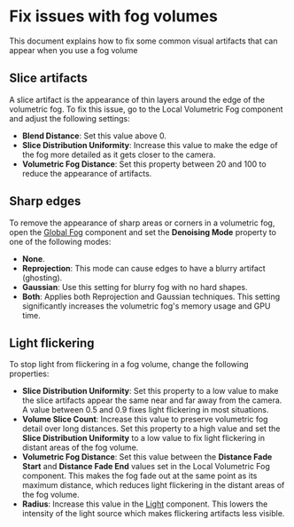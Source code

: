 # Fix issues with fog volumes

This document explains how to fix some common visual artifacts that can appear when you use a fog volume

## Slice artifacts

A slice artifact is the appearance of thin layers around the edge of the volumetric fog. To fix this issue, go to the Local Volumetric Fog component and adjust the following settings:

- **Blend Distance**: Set this value above 0.
- **Slice Distribution Uniformity**: Increase this value to make the edge of the fog more detailed as it gets closer to the camera.
- **Volumetric Fog Distance**: Set this property between 20 and 100 to reduce the appearance of artifacts.

## Sharp edges 
To remove the appearance of sharp areas or corners in a volumetric fog, open the [Global Fog](Override-Fog.md) component and set the **Denoising Mode** property to one of the following modes: 
- **None**.
- **Reprojection**: This mode can cause edges to have a blurry artifact (ghosting).
- **Gaussian**: Use this setting for blurry fog with no hard shapes.
- **Both**: Applies both Reprojection and Gaussian techniques. This setting significantly increases the volumetric fog's memory usage and GPU time.
## Light flickering
To stop light from flickering in a fog volume, change the following properties: 

- **Slice Distribution Uniformity**: Set this property to a low value to make the slice artifacts appear the same near and far away from the camera. A value between 0.5 and 0.9 fixes light flickering in most situations. 
- **Volume Slice Count**: Increase this value to preserve volumetric fog detail over long distances. Set this property to a high value and set the **Slice Distribution Uniformity** to a low value to fix light flickering in distant areas of the fog volume.
- **Volumetric Fog Distance**: Set this value between the **Distance Fade Start** and **Distance Fade End** values set in the Local Volumetric Fog component. This makes the fog fade out at the same point as its maximum distance, which reduces light flickering in the distant areas of the fog volume.
- **Radius**: Increase this value in the [Light](Light-Component.md) component. This lowers the intensity of the light source which makes flickering artifacts less visible.


